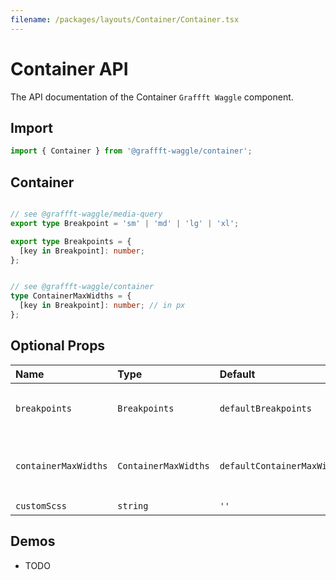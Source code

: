 ```yaml
---
filename: /packages/layouts/Container/Container.tsx
---
```


# Container API

The API documentation of the Container `Graffft Waggle` component.

## Import

```js
import { Container } from '@graffft-waggle/container';
```


## Container



```ts

// see @graffft-waggle/media-query
export type Breakpoint = 'sm' | 'md' | 'lg' | 'xl';

export type Breakpoints = {
  [key in Breakpoint]: number;
};

```

```ts

// see @graffft-waggle/container
type ContainerMaxWidths = {
  [key in Breakpoint]: number; // in px
};

```

## Optional Props

| Name | Type | Default | Description |
|:-----|:-----|:--------|:------------|
| `breakpoints` | `Breakpoints` | `defaultBreakpoints`  | object of breakpoints, see `@graffft-waggle/media-query` for `defaultBreakpoints` value |
| `containerMaxWidths` | `ContainerMaxWidths` | `defaultContainerMaxWidths`  | object of container max-widths, see `@graffft-waggle/container` for `defaultContainerMaxWidths` value |
| `customScss` | `string` | `''`  | custom scss |


## Demos

- TODO